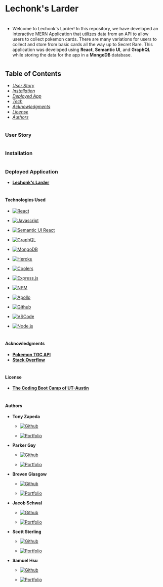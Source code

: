 # Lechonk's Larder

#

* Welcome to Lechonk's Larder! In this repository, we have developed an Interactive MERN Application that utilizes data from an API to allow users to collect pokemon cards. There are many variations for users to collect and store from basic cards all the way up to Secret Rare. This application was developed using **React**, **Semantic UI**, and **GraphQL** while storing the data for the app in a **MongoDB** database.

#

## Table of Contents

- *[User Story](#user-story)*
- *[Installation](#installation)*
- *[Deployed App](#deployed-application)*
- *[Tech](#technologies-used)*
- *[Acknowledgments](#acknowledgments)*
- *[License](#license)*
- *[Authors](#authors)*

#

### User Story

#

### Installation

#

### Deployed Application

- **[Lechonk's Larder]()**

#

#### Technologies Used

- [![React]][react-url]

- [![Javascript]][javascript-url]

- [![Semantic UI React]][semantic-ui-url]

- [![GraphQL]][graphql-url]

- [![MongoDB]][mongodb-url]

- [![Heroku]][heroku-url]

- [![Coolers]][coolers-url]

- [![Express.js]][express-url]

- [![NPM]][npm-url]

- [![Apollo]][apollo-url]

- [![Github]][github-url]

- [![VSCode]][vscode-url]

- [![Node.js]][nodejs-url]

#

#### Acknowledgments

- **[Pokemon TGC API][pkmtgc-url]**
- **[Stack Overflow][stackoverflow-url]**

#

#### License

- **[The Coding Boot Camp of UT-Austin]()**

#

#### Authors

- **Tony Zapeda**

  - [![Github]][tony-url]

  - [![Portfolio]][tz-portfolio-url]



- **Parker Gay**

  - [![Github]][parker-url]

  - [![Portfolio]][pg-portfolio-url]



- **Breven Glasgow**

  - [![Github]][breven-url]

  - [![Portfolio]][bg-portfolio-url]



- **Jacob Schwal**

  - [![Github]][jacob-url]

  - [![Portfolio]][js-portfolio-url]



- **Scott Sterling**

  - [![Github]][scott-url]

  - [![Portfolio]][ss-portfolio-url]



- **Samuel Hsu**

  - [![Github]][sam-url]

  - [![Portfolio]][sh-portfolio-url]

#

<!-- Badge Styling -->

[github]: https://img.shields.io/badge/GitHub-100000?style=for-the-badge&logo=github&logoColor=white
[vscode]: https://img.shields.io/badge/VSCode-0078D4?style=for-the-badge&logo=visual%20studio%20code&logoColor=white
[apollo]: https://img.shields.io/badge/Apollo-blueviolet?style=for-the-badge&logo=apollo%20graphql&logoColor=white
[npm]: https://img.shields.io/badge/npm-CB3837?style=for-the-badge&logo=npm&logoColor=white
[express.js]: https://img.shields.io/badge/Express.js-404D59?style=for-the-badge
[heroku]: https://img.shields.io/badge/Heroku-430098?style=for-the-badge&logo=heroku&logoColor=white
[coolers]: https://img.shields.io/badge/Coolers-6B7FD7?style=for-the-badge&logo=coolers&logoColor=white
[mongodb]: https://img.shields.io/badge/MongoDB-4EA94B?style=for-the-badge&logo=mongodb&logoColor=white
[graphql]: https://img.shields.io/badge/GraphQl-E10098?style=for-the-badge&logo=graphql&logoColor=white
[semantic ui react]: https://img.shields.io/badge/-Semantic%20UI%20React-86CCDC?style=for-the-badge&logo=react&logoColor=white
[javascript]: https://img.shields.io/badge/JavaScript-323330?style=for-the-badge&logo=javascript&logoColor=F7DF1E
[react]: https://img.shields.io/badge/React-20232A?style=for-the-badge&logo=react&logoColor=61DAFB
[node.js]: https://img.shields.io/badge/Node.js-43853D?style=for-the-badge&logo=node.js&logoColor=white
[portfolio]: https://img.shields.io/badge/Portfolio-informational?style=for-the-badge&logo=visual%20studio%20code&logoColor=white

<!-- Tech Urls -->

[github-url]: https://github.com/
[vscode-url]: https://code.visualstudio.com/
[apollo-url]: https://www.apollographql.com/
[npm-url]: https://www.npmjs.com/
[express-url]: https://expressjs.com/
[heroku-url]: https://heroku.com/
[coolers-url]: https://coolors.co/
[mongodb-url]: https://www.mongodb.com/
[graphql-url]: https://graphql.org/
[semantic-ui-url]: https://react.semantic-ui.com/
[javascript-url]: https://www.javascript.com/
[react-url]: https://reactjs.org/
[nodejs-url]: https://nodejs.org/
[pkmtgc-url]: https://pokemontcg.io/
[stackoverflow-url]: https://stackoverflow.com/

<!-- Contributor Urls -->

[tony-url]: https://github.com/teeoni
[parker-url]: https://github.com/parksfg
[breven-url]: https://github.com/brevenn
[jacob-url]: https://github.com/jacobschwal
[scott-url]: https://github.com/overnightsolo
[sam-url]: https://github.com/sky19930112

<!-- Contributor Portfolios -->

[tz-portfolio-url]: https://
[pg-portfolio-url]: https://parksfg.github.io/My-Portfolio-Site/
[bg-portfolio-url]: https://brevenn.github.io/Portfolio-Full-Stack/
[js-portfolio-url]: https://
[ss-portfolio-url]: https://overnightsolo.github.io/scott-sterling-portfolio/
[sh-portfolio-url]: https://sky19930112.github.io/Portfolios/
